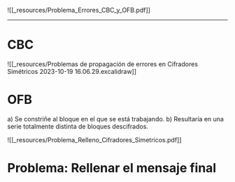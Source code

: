 ![[_resources/Problema_Errores_CBC_y_OFB.pdf]]

---

# CBC
![[_resources/Problemas de propagación de errores en Cifradores Simétricos 2023-10-19 16.06.29.excalidraw]]

# OFB
a) Se constriñe al bloque en el que se está trabajando.
b) Resultaría en una serie totalmente distinta de bloques descifrados.


![[_resources/Problema_Relleno_Cifradores_Simetricos.pdf]]

# Problema: Rellenar el mensaje final
